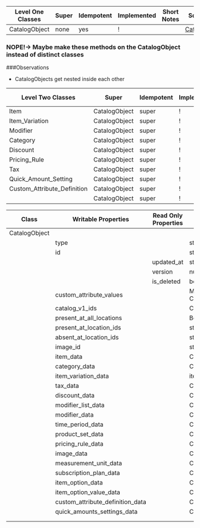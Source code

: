 | Level One Classes | Super | Idempotent|Implemented | Short Notes | Square Doc
| ----------------- | ----- | ---| ----------- | ----------- |--- |
| CatalogObject     | none  | yes | !         | | [CatalogObject](https://developer.squareup.com/reference/square/objects/CatalogObject)


### NOPE!-> Maybe make these methods on the CatalogObject instead of distinct classes

###Observations
 - CatalogObjects get nested inside each other




| Level Two Classes    | Super         | Idempotent| Implemented | Short Notes | Square Doc
| -------------------- | ------------- | ---| ----------- | ----------- |---- |
| Item                 | CatalogObject | super| !       | | [ ITEM ](https://developer.squareup.com/reference/square/objects/CatalogItem)
| Item_Variation                 | CatalogObject | super| !    |   |[ ITEM_VARIATION](https://developer.squareup.com/reference/square/objects/CatalogItemVariation)
| Modifier | CatalogObject | super| ! | | [ MODIFIER](https://developer.squareup.com/reference/square/objects/CatalogModifier)
| Category  | CatalogObject | super| ! | |[CATEGORY](https://developer.squareup.com/reference/square/objects/CatalogCategory)
|Discount  | CatalogObject | super| ! | |[DISCOUNT](https://developer.squareup.com/reference/square/objects/CatalogDiscount)
|Pricing_Rule  | CatalogObject | super| ! | |[PRICING_RULE](https://developer.squareup.com/reference/square/objects/CatalogPricingRule)
|Tax  | CatalogObject | super| ! | |[TAX](https://developer.squareup.com/reference/square/objects/CatalogTax)
|Quick_Amount_Setting  | CatalogObject | super| ! | |[QUICK_AMOUNT_SETTINGS](https://developer.squareup.com/reference/square/objects/CatalogQuickAmountsSettings)
|Custom_Attribute_Definition  | CatalogObject | super| ! | |[CUSTOM_ATTRIBUTE_DEFINITION](https://developer.squareup.com/reference/square/objects/CatalogCustomAttributeValue)
|  | CatalogObject | super| ! | |[]()



Class| Writable Properties | Read Only Properties | Value Type | |  
| --- |--- |--- |--- | --- |
|CatalogObject| |||
| |type | | string
| |id | | string
| | |updated_at| string |
| | |version | number | 
| | |is_deleted | boolean
| |custom_attribute_values | |Map<string, CatalogCustomAttributeValue>
| |catalog_v1_ids | |CatalogV1Id [ ]
| |present_at_all_locations | |Boolean
| |present_at_location_ids | |string [ ]
| |absent_at_location_ids | |string [ ]
| | image_id |  |string
| | item_data |  |CatalogItem
| | category_data |  |CatalogCategory
| | item_variation_data|  |item_variation_data
| | tax_data | |CatalogTax
| | discount_data |  |CatalogDiscount
| | modifier_list_data |  |CatalogModifierList
| | modifier_data |  |CatalogModifier
| | time_period_data |  |CatalogTimePeriod  
| | product_set_data |  |CatalogProductSet
| | pricing_rule_data |  |CatalogPricingRule
| | image_data |  |CatalogImage
| | measurement_unit_data |  |CatalogMeasurementUnit
| | subscription_plan_data|  |CatalogSubscriptionPlan
| | item_option_data |  |CatalogItemOption
| | item_option_value_data |  |CatalogItemOptionValue 
| |  custom_attribute_definition_data| |CatalogCustomAttributeDefinition
| |  quick_amounts_settings_data|  |CatalogQuickAmountsSettings
| |  | |
| |  | |
